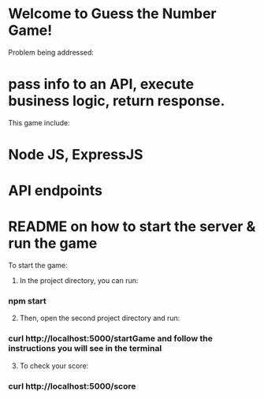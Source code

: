 # Welcome to Guess the Number Game!

Problem being addressed:
# pass info to an API, execute business logic, return response.

This game include:
# Node JS, ExpressJS
# API endpoints
# README on how to start the server & run the game


To start the game:

1. In the project directory, you can run:
### npm start

2. Then, open the second project directory and run: 
### curl http://localhost:5000/startGame and follow the instructions you will see in the terminal

3. To check your score: 
### curl http://localhost:5000/score

